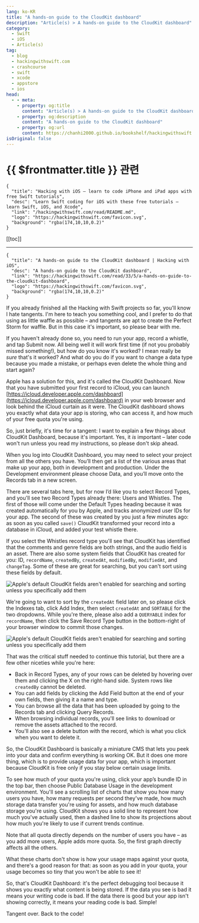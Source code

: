 ```yaml
---
lang: ko-KR
title: "A hands-on guide to the CloudKit dashboard"
description: "Article(s) > A hands-on guide to the CloudKit dashboard"
category:
  - Swift
  - iOS
  - Article(s)
tag: 
  - blog
  - hackingwithswift.com
  - crashcourse
  - swift
  - xcode
  - appstore
  - ios  
head:
  - - meta:
    - property: og:title
      content: "Article(s) > A hands-on guide to the CloudKit dashboard"
    - property: og:description
      content: "A hands-on guide to the CloudKit dashboard"
    - property: og:url
      content: https://chanhi2000.github.io/bookshelf/hackingwithswift.com/read/33/05-a-hands-on-guide-to-the-cloudkit-dashboard.html
isOriginal: false
---
```


# {{ $frontmatter.title }} 관련

```component VPCard
{
  "title": "Hacking with iOS – learn to code iPhone and iPad apps with free Swift tutorials",
  "desc": "Learn Swift coding for iOS with these free tutorials – learn Swift, iOS, and Xcode",
  "link": "/hackingwithswift.com/read/README.md",
  "logo": "https://hackingwithswift.com/favicon.svg",
  "background": "rgba(174,10,10,0.2)"
}
```

[[toc]]

---

```component VPCard
{
  "title": "A hands-on guide to the CloudKit dashboard | Hacking with iOS",
  "desc": "A hands-on guide to the CloudKit dashboard",
  "link": "https://hackingwithswift.com/read/33/5/a-hands-on-guide-to-the-cloudkit-dashboard",
  "logo": "https://hackingwithswift.com/favicon.svg",
  "background": "rgba(174,10,10,0.2)"
}
```

If you already finished all the Hacking with Swift projects so far, you'll know I hate tangents. I'm here to teach you something cool, and I prefer to do that using as little waffle as possible – and tangents are apt to create the Perfect Storm for waffle. But in this case it's important, so please bear with me.

If you haven't already done so, you need to run your app, record a whistle, and tap Submit now. All being well it will work first time (if not you probably missed something!), but how do you know it's worked? I mean really be *sure* that's it worked? And what do you do if you want to change a data type because you made a mistake, or perhaps even delete the whole thing and start again?

Apple has a solution for this, and it's called the CloudKit Dashboard. Now that you have submitted your first record to iCloud, you can launch [<FontIcon icon="fa-brands fa-apple"/>https://icloud.developer.apple.com/dashboard](https://icloud.developer.apple.com/dashboard) in your web browser and look behind the iCloud curtain as it were. The CloudKit dashboard shows you exactly what data your app is storing, who can access it, and how much of your free quota you're using.

So, just briefly, it's time for a tangent: I want to explain a few things about CloudKit Dashboard, because it's important. Yes, it *is* important – later code won't run unless you read my instructions, so please don't skip ahead.

When you log into CloudKit Dashboard, you may need to select your project from all the others you have. You’ll then get a list of the various areas that make up your app, both in development and production. Under the Development environment please choose Data, and you’ll move onto the Records tab in a new screen.

There are several tabs here, but for now I’d like you to select Record Types, and you'll see two Record Types already there: Users and Whistles. The first of those will come under the Default Types heading because it was created automatically for you by Apple, and tracks anonymized user IDs for your app. The second of these was created by you just a few minutes ago: as soon as you called `save()` CloudKit transformed your record into a database in iCloud, and added your test whistle there.

If you select the Whistles record type you'll see that CloudKit has identified that the comments and genre fields are both strings, and the audio field is an asset. There are also some system fields that CloudKit has created for you: ID, `recordName`, `createdBy`, `createdAt`, `modifiedBy`, `modifiedAt`, and `changeTag`. Some of these are great for searching, but you can't sort using these fields by default.

![Apple's default CloudKit fields aren't enabled for searching and sorting unless you specifically add them](https://hackingwithswift.com/img/books/hws/33-4@2x.png)

We're going to want to sort by the `createdAt` field later on, so please click the Indexes tab, click Add Index, then select `createdAt` and `SORTABLE` for the two dropdowns. While you're there, please also add a `QUERYABLE` index for `recordName`, then click the Save Record Type button in the bottom-right of your browser window to commit those changes.

![Apple's default CloudKit fields aren't enabled for searching and sorting unless you specifically add them](https://hackingwithswift.com/img/books/hws/33-5@2x.png)

That was the critical stuff needed to continue this tutorial, but there are a few other niceties while you're here:

- Back in Record Types, any of your rows can be deleted by hovering over them and clicking the X on the right-hand side. System rows like `createdBy` cannot be deleted.
- You can add fields by clicking the Add Field button at the end of your own fields, then giving it a name and type.
- You can browse all the data that has been uploaded by going to the Records tab and clicking Query Records.
- When browsing individual records, you'll see links to download or remove the assets attached to the record.
- You'll also see a delete button with the record, which is what you click when you want to delete it.

So, the CloudKit Dashboard is basically a miniature CMS that lets you peek into your data and confirm everything is working OK. But it does one more thing, which is to provide usage data for your app, which is important because CloudKit is free only if you stay below certain usage limits.

To see how much of your quota you're using, click your app’s bundle ID in the top bar, then choose Public Database Usage in the development environment. You'll see a scrolling list of charts that show you how many users you have, how many requests per second they've made, how much storage data transfer you're using for assets, and how much database storage you're using. CloudKit shows you a solid line to represent how much you've actually used, then a dashed line to show its projections about how much you're likely to use if current trends continue.

Note that all quota directly depends on the number of users you have – as you add more users, Apple adds more quota. So, the first graph directly affects all the others.

What these charts don't show is how your usage maps against your quota, and there's a good reason for that: as soon as you add in your quota, your usage becomes so tiny that you won't be able to see it!

So, that's CloudKit Dashboard: it's the perfect debugging tool because it shows you exactly what content is being stored. If the data you see is bad it means your writing code is bad. If the data there is good but your app isn't showing correctly, it means your reading code is bad. Simple!

Tangent over. Back to the code!

